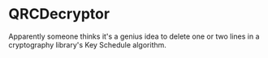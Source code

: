 # QRCDecryptor
Apparently someone thinks it's a genius idea to delete one or two lines in a cryptography library's Key Schedule algorithm.
